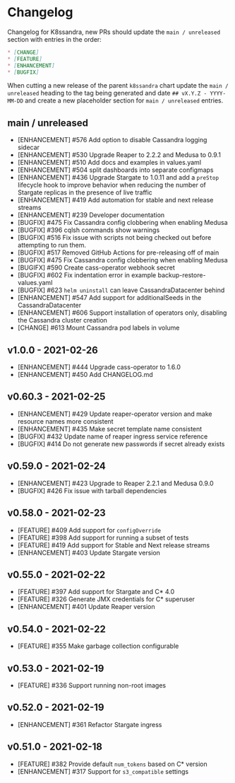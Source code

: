 # Changelog

Changelog for K8ssandra, new PRs should update the `main / unreleased` section with entries in the order:

```markdown
* [CHANGE]
* [FEATURE]
* [ENHANCEMENT]
* [BUGFIX]
```

When cutting a new release of the parent `k8ssandra` chart update the `main / unreleased` heading to the tag being generated and date `## vX.Y.Z - YYYY-MM-DD` and create a new placeholder section for  `main / unreleased` entries.

## main / unreleased
* [ENHANCEMENT] #576 Add option to disable Cassandra logging sidecar
* [ENHANCEMENT] #530 Upgrade Reaper to 2.2.2 and Medusa to 0.9.1
* [ENHANCEMENT] #510 Add docs and examples in values.yaml
* [ENHANCEMENT] #504 split dashboards into separate configmaps
* [ENHANCEMENT] #436 Upgrade Stargate to 1.0.11 and add a `preStop` lifecycle hook to improve behavior when reducing the number of Stargate replicas in the presence of live traffic
* [ENHANCEMENT] #419 Add automation for stable and next release streams
* [ENHANCEMENT] #239 Developer documentation
* [BUGFIX] #475 Fix Cassandra config clobbering when enabling Medusa
* [BUGFIX] #396 cqlsh commands show warnings
* [BUGFIX] #516 Fix issue with scripts not being checked out before attempting to run them.
* [BUGFIX] #517 Removed GitHub Actions for pre-releasing off of main
* [BUGFIX] #475 Fix Cassandra config clobbering when enabling Medusa
* [BUGIFX] #590 Create cass-operator webhook secret
* [BUGFIX] #602 Fix indentation error in example backup-restore-values.yaml
* [BUGFIX] #623 `helm uninstall` can leave CassandraDatacenter behind
* [ENHANCEMENT] #547 Add support for additionalSeeds in the CassandraDatacenter
* [ENHANCEMENT] #606 Support installation of operators only, disabling the Cassandra cluster creation
* [CHANGE] #613 Mount Cassandra pod labels in volume

## v1.0.0 - 2021-02-26

* [ENHANCEMENT] #444 Upgrade cass-operator to 1.6.0
* [ENHANCEMENT] #450 Add CHANGELOG.md

## v0.60.3 - 2021-02-25

* [ENHANCEMENT] #429 Update reaper-operator version and make resource names more consistent
* [ENHANCEMENT] #435 Make secret template name consistent
* [BUGFIX] #432 Update name of reaper ingress service reference
* [BUGFIX] #414 Do not generate new passwords if secret already exists

## v0.59.0 - 2021-02-24

* [ENHANCEMENT] #423 Upgrade to Reaper 2.2.1 and Medusa 0.9.0
* [BUGFIX] #426 Fix issue with tarball dependencies

## v0.58.0 - 2021-02-23

* [FEATURE] #409 Add support for `configOverride`
* [FEATURE] #398 Add support for running a subset of tests
* [FEATURE] #419 Add support for Stable and Next release streams
* [ENHANCEMENT] #403 Update Stargate version

## v0.55.0 - 2021-02-22

* [FEATURE] #397 Add support for Stargate and C* 4.0
* [FEATURE] #326 Generate JMX credentials for C* superuser
* [ENHANCEMENT] #401 Update Reaper version

## v0.54.0 - 2021-02-22

* [FEATURE] #355 Make garbage collection configurable

## v0.53.0 - 2021-02-19

* [FEATURE] #336 Support running non-root images

## v0.52.0 - 2021-02-19

* [ENHANCEMENT] #361 Refactor Stargate ingress

## v0.51.0 - 2021-02-18

* [FEATURE] #382 Provide default `num_tokens` based on C* version
* [ENHANCEMENT] #317 Support for `s3_compatible` settings
